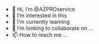 - 👋 Hi, I’m @AZPROservice
- 👀 I’m interested in this
- 🌱 I’m currently learning
- 💞️ I’m looking to collaborate on ...
- 📫 How to reach me ...

<!---
AZPROservice/AZPROservice is a ✨ special ✨ repository because its `README.md` (this file) appears on your GitHub profile.
You can click the Preview link to take a look at your changes.
--->
